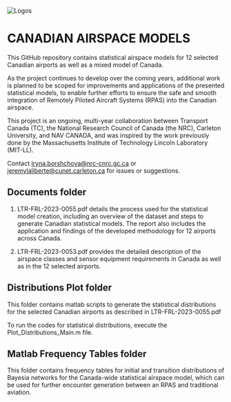 ![Logos](https://github.com/nrc-cnrc/Canadian-Airspace-Models/assets/58992009/f347225c-efaa-414a-8ab5-e1ef2285c941)
# CANADIAN AIRSPACE MODELS



This GitHub repository contains statistical airspace models for 12 selected Canadian airports as well as a mixed model of Canada.

As the project continues to develop over the coming years, additional work is planned to be scoped for improvements and applications of the presented statistical models, to enable further efforts to ensure the safe and smooth integration of Remotely Piloted Aircraft Systems (RPAS) into the Canadian airspace.

This project is an ongoing, multi-year collaboration between Transport Canada (TC), the National Research Council of Canada (the NRC), Carleton University, and NAV CANADA, and was inspired by the work previously done by the Massachusetts Institute of Technology Lincoln Laboratory (MIT-LL).

Contact iryna.borshchova@nrc-cnrc.gc.ca or jeremylaliberte@cunet.carleton.ca for issues or suggestions.


## Documents folder

1. LTR-FRL-2023-0055.pdf details the process used for the statistical model creation, including an overview of the dataset and steps to generate Canadian statistical models. The report also includes the application and findings of the developed methodology for 12 airports across Canada.

2. LTR-FRL-2023-0053.pdf provides the detailed description of the airspace classes and sensor equipment requirements in Canada as well as in the 12 selected airports. 


## Distributions Plot folder

This folder contains matlab scripts to generate the statistical distributions for the selected Canadian airports as described in LTR-FRL-2023-0055.pdf

To run the codes for statistical distributions, execute the Plot_Distributions_Main.m file. 


## Matlab Frequency Tables folder

This folder contains frequency tables for initial and transition distributions of Bayesia networks for the Canada-wide statistical airspace model, which can be used for further encounter generation between an RPAS and traditional aviation.

